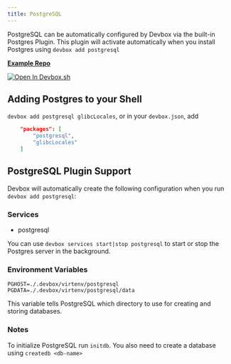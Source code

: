 ```yaml
---
title: PostgreSQL
---
```

PostgreSQL can be automatically configured by Devbox via the built-in Postgres Plugin. This plugin will activate automatically when you install Postgres using `devbox add postgresql`

[**Example Repo**](https://github.com/jetpack-io/devbox/tree/main/examples/examples/databases/postgres)

[![Open In Devbox.sh](https://jetpack.io/img/devbox/open-in-devbox.svg)](https://devbox.sh/github.com/jetpack-io/devbox?folder=examples/databases/postgres)

## Adding Postgres to your Shell

`devbox add postgresql glibcLocales`, or in your `devbox.json`, add

```json
    "packages": [
        "postgresql",
        "glibcLocales"
    ]
```

## PostgreSQL Plugin Support

Devbox will automatically create the following configuration when you run `devbox add postgresql`:

### Services
* postgresql

You can use `devbox services start|stop postgresql` to start or stop the Postgres server in the background.

### Environment Variables

`PGHOST=./.devbox/virtenv/postgresql`
`PGDATA=./.devbox/virtenv/postgresql/data`

This variable tells PostgreSQL which directory to use for creating and storing databases. 

### Notes

To initialize PostgreSQL run `initdb`. You also need to create a database using `createdb <db-name>`

